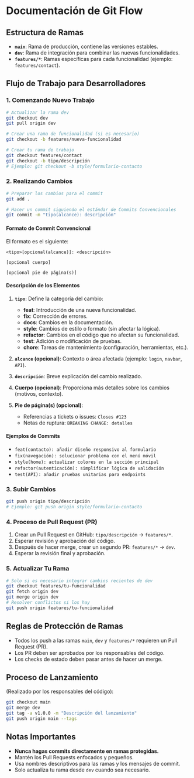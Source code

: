 
# Documentación de Git Flow

## Estructura de Ramas

- **`main`**: Rama de producción, contiene las versiones estables.
- **`dev`**: Rama de integración para combinar las nuevas funcionalidades.
- **`features/*`**: Ramas específicas para cada funcionalidad (ejemplo: `features/contact`).

## Flujo de Trabajo para Desarrolladores

### 1. Comenzando Nuevo Trabajo

```bash
# Actualizar la rama dev
git checkout dev
git pull origin dev

# Crear una rama de funcionalidad (si es necesario)
git checkout -b features/nueva-funcionalidad

# Crear tu rama de trabajo
git checkout features/contact
git checkout -b tipo/descripción
# Ejemplo: git checkout -b style/formulario-contacto
```

### 2. Realizando Cambios

```bash
# Preparar los cambios para el commit
git add .

# Hacer un commit siguiendo el estándar de Commits Convencionales
git commit -m "tipo(alcance): descripción"
```

#### Formato de Commit Convencional

El formato es el siguiente:

```
<tipo>[opcional(alcance)]: <descripción>

[opcional cuerpo]

[opcional pie de página(s)]
```

#### Descripción de los Elementos

1. **`tipo`**: Define la categoría del cambio:
   - **feat**: Introducción de una nueva funcionalidad.
   - **fix**: Corrección de errores.
   - **docs**: Cambios en la documentación.
   - **style**: Cambios de estilo o formato (sin afectar la lógica).
   - **refactor**: Cambios en el código que no afectan su funcionalidad.
   - **test**: Adición o modificación de pruebas.
   - **chore**: Tareas de mantenimiento (configuración, herramientas, etc.).

2. **`alcance` (opcional)**: Contexto o área afectada (ejemplo: `login`, `navbar`, `API`).

3. **`descripción`**: Breve explicación del cambio realizado.

4. **Cuerpo (opcional)**: Proporciona más detalles sobre los cambios (motivos, contexto).

5. **Pie de página(s) (opcional)**:
   - Referencias a tickets o issues: `Closes #123`
   - Notas de ruptura: `BREAKING CHANGE: detalles`

#### Ejemplos de Commits

- `feat(contacto): añadir diseño responsivo al formulario`
- `fix(navegación): solucionar problema con el menú móvil`
- `style(home): actualizar colores en la sección principal`
- `refactor(autenticación): simplificar lógica de validación`
- `test(API): añadir pruebas unitarias para endpoints`

### 3. Subir Cambios

```bash
git push origin tipo/descripción
# Ejemplo: git push origin style/formulario-contacto
```

### 4. Proceso de Pull Request (PR)

1. Crear un Pull Request en GitHub: `tipo/descripción` → `features/*`.
2. Esperar revisión y aprobación del código.
3. Después de hacer merge, crear un segundo PR: `features/*` → `dev`.
4. Esperar la revisión final y aprobación.

### 5. Actualizar Tu Rama

```bash
# Solo si es necesario integrar cambios recientes de dev
git checkout features/tu-funcionalidad
git fetch origin dev
git merge origin dev
# Resolver conflictos si los hay
git push origin features/tu-funcionalidad
```

## Reglas de Protección de Ramas

- Todos los push a las ramas `main`, `dev` y `features/*` requieren un Pull Request (PR).
- Los PR deben ser aprobados por los responsables del código.
- Los checks de estado deben pasar antes de hacer un merge.

## Proceso de Lanzamiento

(Realizado por los responsables del código):

```bash
git checkout main
git merge dev
git tag -a v1.0.0 -m "Descripción del lanzamiento"
git push origin main --tags
```

## Notas Importantes

- **Nunca hagas commits directamente en ramas protegidas.**
- Mantén los Pull Requests enfocados y pequeños.
- Usa nombres descriptivos para las ramas y los mensajes de commit.
- Solo actualiza tu rama desde `dev` cuando sea necesario.
